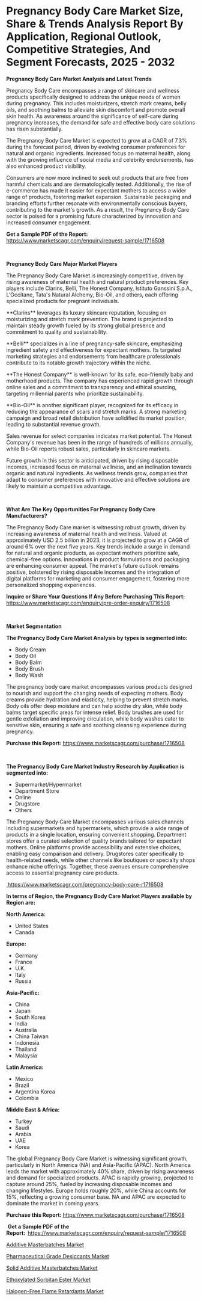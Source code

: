 <p><h1>Pregnancy Body Care Market Size, Share & Trends Analysis Report By Application, Regional Outlook, Competitive Strategies, And Segment Forecasts, 2025 - 2032</h1></p><p><strong>Pregnancy Body Care Market Analysis and Latest Trends</strong></p>
<p><p>Pregnancy Body Care encompasses a range of skincare and wellness products specifically designed to address the unique needs of women during pregnancy. This includes moisturizers, stretch mark creams, belly oils, and soothing balms to alleviate skin discomfort and promote overall skin health. As awareness around the significance of self-care during pregnancy increases, the demand for safe and effective body care solutions has risen substantially.</p><p>The Pregnancy Body Care Market is expected to grow at a CAGR of 7.3% during the forecast period, driven by evolving consumer preferences for natural and organic ingredients. Increased focus on maternal health, along with the growing influence of social media and celebrity endorsements, has also enhanced product visibility. </p><p>Consumers are now more inclined to seek out products that are free from harmful chemicals and are dermatologically tested. Additionally, the rise of e-commerce has made it easier for expectant mothers to access a wider range of products, fostering market expansion. Sustainable packaging and branding efforts further resonate with environmentally conscious buyers, contributing to the market's growth. As a result, the Pregnancy Body Care sector is poised for a promising future characterized by innovation and increased consumer engagement.</p></p>
<p><strong>Get a Sample PDF of the Report:&nbsp;</strong> <a href="https://www.marketscagr.com/enquiry/request-sample/1716508?utm_campaign=1868&utm_medium=2&utm_source=Github&utm_content=ia&utm_term=28032025&utm_id=pregnancy-body-care">https://www.marketscagr.com/enquiry/request-sample/1716508</a></p>
<p>&nbsp;</p>
<p><strong>Pregnancy Body Care Major Market Players</strong></p>
<p><p>The Pregnancy Body Care Market is increasingly competitive, driven by rising awareness of maternal health and natural product preferences. Key players include Clarins, Belli, The Honest Company, Istituto Ganssini S.p.A., L'Occitane, Tata's Natural Alchemy, Bio-Oil, and others, each offering specialized products for pregnant individuals.</p><p>**Clarins** leverages its luxury skincare reputation, focusing on moisturizing and stretch mark prevention. The brand is projected to maintain steady growth fueled by its strong global presence and commitment to quality and sustainability.</p><p>**Belli** specializes in a line of pregnancy-safe skincare, emphasizing ingredient safety and effectiveness for expectant mothers. Its targeted marketing strategies and endorsements from healthcare professionals contribute to its notable growth trajectory within the niche.</p><p>**The Honest Company** is well-known for its safe, eco-friendly baby and motherhood products. The company has experienced rapid growth through online sales and a commitment to transparency and ethical sourcing, targeting millennial parents who prioritize sustainability. </p><p>**Bio-Oil** is another significant player, recognized for its efficacy in reducing the appearance of scars and stretch marks. A strong marketing campaign and broad retail distribution have solidified its market position, leading to substantial revenue growth.</p><p>Sales revenue for select companies indicates market potential. The Honest Company's revenue has been in the range of hundreds of millions annually, while Bio-Oil reports robust sales, particularly in skincare markets.</p><p>Future growth in this sector is anticipated, driven by rising disposable incomes, increased focus on maternal wellness, and an inclination towards organic and natural ingredients. As wellness trends grow, companies that adapt to consumer preferences with innovative and effective solutions are likely to maintain a competitive advantage.</p></p>
<p>&nbsp;</p>
<p><strong>What Are The Key Opportunities For Pregnancy Body Care Manufacturers?</strong></p>
<p><p>The Pregnancy Body Care market is witnessing robust growth, driven by increasing awareness of maternal health and wellness. Valued at approximately USD 2.5 billion in 2023, it is projected to grow at a CAGR of around 6% over the next five years. Key trends include a surge in demand for natural and organic products, as expectant mothers prioritize safe, chemical-free options. Innovations in product formulations and packaging are enhancing consumer appeal. The market's future outlook remains positive, bolstered by rising disposable incomes and the integration of digital platforms for marketing and consumer engagement, fostering more personalized shopping experiences.</p></p>
<p><strong>Inquire or Share Your Questions If Any Before Purchasing This Report:</strong> <a href="https://www.marketscagr.com/enquiry/pre-order-enquiry/1716508?utm_campaign=1868&utm_medium=2&utm_source=Github&utm_content=ia&utm_term=28032025&utm_id=pregnancy-body-care">https://www.marketscagr.com/enquiry/pre-order-enquiry/1716508</a></p>
<p>&nbsp;</p>
<p><strong>Market Segmentation</strong></p>
<p><strong>The Pregnancy Body Care Market Analysis by types is segmented into:</strong></p>
<p><ul><li>Body Cream</li><li>Body Oil</li><li>Body Balm</li><li>Body Brush</li><li>Body Wash</li></ul></p>
<p><p>The pregnancy body care market encompasses various products designed to nourish and support the changing needs of expecting mothers. Body creams provide hydration and elasticity, helping to prevent stretch marks. Body oils offer deep moisture and can help soothe dry skin, while body balms target specific areas for intense relief. Body brushes are used for gentle exfoliation and improving circulation, while body washes cater to sensitive skin, ensuring a safe and soothing cleansing experience during pregnancy.</p></p>
<p><strong>Purchase this Report:&nbsp;</strong><a href="https://www.marketscagr.com/purchase/1716508?utm_campaign=1868&utm_medium=2&utm_source=Github&utm_content=ia&utm_term=28032025&utm_id=pregnancy-body-care">https://www.marketscagr.com/purchase/1716508</a></p>
<p>&nbsp;</p>
<p><strong>The Pregnancy Body Care Market Industry Research by Application is segmented into:</strong></p>
<p><ul><li>Supermarket/Hypermarket</li><li>Department Store</li><li>Online</li><li>Drugstore</li><li>Others</li></ul></p>
<p><p>The Pregnancy Body Care Market encompasses various sales channels including supermarkets and hypermarkets, which provide a wide range of products in a single location, ensuring convenient shopping. Department stores offer a curated selection of quality brands tailored for expectant mothers. Online platforms provide accessibility and extensive choices, enabling easy comparison and delivery. Drugstores cater specifically to health-related needs, while other channels like boutiques or specialty shops enhance niche offerings. Together, these avenues ensure comprehensive access to essential pregnancy care products.</p></p>
<p><a href="https://www.marketscagr.com/pregnancy-body-care-r1716508?utm_campaign=1868&utm_medium=2&utm_source=Github&utm_content=ia&utm_term=28032025&utm_id=pregnancy-body-care">&nbsp;https://www.marketscagr.com/pregnancy-body-care-r1716508</a></p>
<p><strong>In terms of Region, the Pregnancy Body Care Market Players available by Region are:</strong></p>
<p>
    <p> <strong> North America: </strong>
        <ul>
            <li>United States</li>
            <li>Canada</li>
        </ul>
        </p> 
    <p> <strong> Europe: </strong>
        <ul>
            <li>Germany</li>
            <li>France</li>
            <li>U.K.</li>
            <li>Italy</li>
            <li>Russia</li>
        </ul>
        </p> 
    <p> <strong> Asia-Pacific: </strong>
        <ul>
            <li>China</li>
            <li>Japan</li>
            <li>South Korea</li>
            <li>India</li>
            <li>Australia</li>
            <li>China Taiwan</li>
            <li>Indonesia</li>
            <li>Thailand</li>
            <li>Malaysia</li>
        </ul>
        </p> 
    <p> <strong> Latin America: </strong>
        <ul>
            <li>Mexico</li>
            <li>Brazil</li>
            <li>Argentina Korea</li>
            <li>Colombia</li>
        </ul>
        </p> 
    <p> <strong> Middle East & Africa: </strong>
        <ul>
            <li>Turkey</li>
            <li>Saudi</li>
            <li>Arabia</li>
            <li>UAE</li>
            <li>Korea</li>
        </ul>
    </p>
    </p>
<p><p>The global Pregnancy Body Care Market is witnessing significant growth, particularly in North America (NA) and Asia-Pacific (APAC). North America leads the market with approximately 40% share, driven by rising awareness and demand for specialized products. APAC is rapidly growing, projected to capture around 25%, fueled by increasing disposable incomes and changing lifestyles. Europe holds roughly 20%, while China accounts for 15%, reflecting a growing consumer base. NA and APAC are expected to dominate the market in coming years.</p></p>
<p><strong>Purchase this Report: </strong><a href="https://www.marketscagr.com/purchase/1716508?utm_campaign=1868&utm_medium=2&utm_source=Github&utm_content=ia&utm_term=28032025&utm_id=pregnancy-body-care">https://www.marketscagr.com/purchase/1716508</a></p>
<p>&nbsp;<strong>Get a Sample PDF of the Report:&nbsp;&nbsp;</strong><a href="https://www.marketscagr.com/enquiry/request-sample/1716508?utm_campaign=1868&utm_medium=2&utm_source=Github&utm_content=ia&utm_term=28032025&utm_id=pregnancy-body-care">https://www.marketscagr.com/enquiry/request-sample/1716508</a></p>
<p><strong></strong></p>
<p><p><a href="https://github.com/nyanikumchu/Market-Research-Report-List-1/blob/main/additive-masterbatches-market.md?utm_campaign=1868&utm_medium=2&utm_source=Github&utm_content=ia&utm_term=28032025&utm_id=pregnancy-body-care">Additive Masterbatches Market</a></p><p><a href="https://github.com/knazsdadeyvw/Market-Research-Report-List-1/blob/main/pharmaceutical-grade-desiccants-market.md?utm_campaign=1868&utm_medium=2&utm_source=Github&utm_content=ia&utm_term=28032025&utm_id=pregnancy-body-care">Pharmaceutical Grade Desiccants Market</a></p><p><a href="https://github.com/naanaafranxu/Market-Research-Report-List-1/blob/main/solid-additive-masterbatches-market.md?utm_campaign=1868&utm_medium=2&utm_source=Github&utm_content=ia&utm_term=28032025&utm_id=pregnancy-body-care">Solid Additive Masterbatches Market</a></p><p><a href="https://github.com/goliareanoyh/Market-Research-Report-List-1/blob/main/ethoxylated-sorbitan-ester-market.md?utm_campaign=1868&utm_medium=2&utm_source=Github&utm_content=ia&utm_term=28032025&utm_id=pregnancy-body-care">Ethoxylated Sorbitan Ester Market</a></p><p><a href="https://github.com/aarenlazosw3/Market-Research-Report-List-1/blob/main/halogen-free-flame-retardants-market.md?utm_campaign=1868&utm_medium=2&utm_source=Github&utm_content=ia&utm_term=28032025&utm_id=pregnancy-body-care">Halogen-Free Flame Retardants Market</a></p></p>